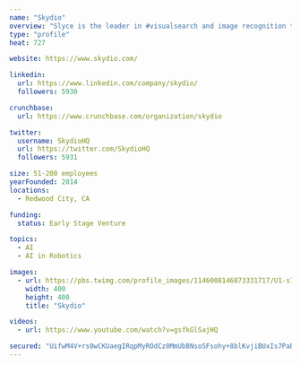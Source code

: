 ```yaml
---
name: "Skydio"
overview: "Slyce is the leader in #visualsearch and image recognition technology. We help brands and retailers make game-changing mobile apps. Visit our site for a demo!"
type: "profile"
heat: 727

website: https://www.skydio.com/

linkedin:
  url: https://www.linkedin.com/company/skydio/
  followers: 5930

crunchbase:
  url: https://www.crunchbase.com/organization/skydio

twitter:
  username: SkydioHQ
  url: https://twitter.com/SkydioHQ
  followers: 5931

size: 51-200 employees
yearFounded: 2014
locations:
  - Redwood City, CA

funding:
  status: Early Stage Venture

topics:
  - AI
  - AI in Robotics

images:
  - url: https://pbs.twimg.com/profile_images/1146008146873331717/U1-s7A6j_400x400.png
    width: 400
    height: 400
    title: "Skydio"

videos:
  - url: https://www.youtube.com/watch?v=gsfkGlSajHQ

secured: "UifwM4V+rs0wCKUaegIRqpMyROdCz0MmUbBNsoSFsohy+8blKvjiBUxIs7PaDphK+TZBIjS4U6WHq+G8l30sPGJGM64/OIwEW/XqxeunTKOgzQUxztzDLB/0SggrALRga1WZOq6hMHoqQ5zL/EcVmHNfANRJNTL6bNyWIwaNfYJWLT7vgRvIMMb11oDjXslEQ1wFKdBon6R9toHKrLWQyOFrbepGG4k5XbHe16YV2QPVNOpIpaoPsFZZqVMWkI9NVbMoBrd3e5cNd5IrUwIFBPNnk0dbe4zzdhoK2x0Sd/WpbLd6hjSb0H98UapqhbDg;lIxvoyeIXd5Et0CGPOO5eQ=="
---
```


